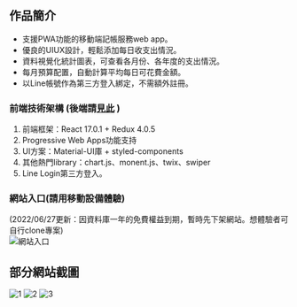 ## 作品簡介
- 支援PWA功能的移動端記帳服務web app。
- 優良的UIUX設計，輕鬆添加每日收支出情況。
- 資料視覺化統計圖表，可查看各月份、各年度的支出情況。
- 每月預算配置，自動計算平均每日可花費金額。
- 以Line帳號作為第三方登入綁定，不需額外註冊。

### 前端技術架構 (後端請[見此](https://github.com/YunTaoLin/Account_Backend) )
1. 前端框架：React 17.0.1 + Redux 4.0.5
2. Progressive Web Apps功能支持
3. UI方案：Material-UI庫 + styled-components
4. 其他熱門library：chart.js、monent.js、twix、swiper
5. Line Login第三方登入。

### 網站入口(請用移動設備體驗)<br>
(2022/06/27更新：因資料庫一年的免費權益到期，暫時先下架網站。想體驗者可自行clone專案)<br>
![網站入口](https://i.imgur.com/oMwh8R4.png)


## 部分網站截圖
![1](https://i.imgur.com/idKG7vr.png)
![2](https://i.imgur.com/VwyUr6s.png)
![3](https://i.imgur.com/KTHbIcP.png)
